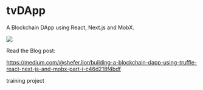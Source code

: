 # tvDApp
A Blockchain DApp using React, Next.js and MobX.

<img src="https://github.com/liors/tvdapp/raw/master/tvdapp.gif"/>

Read the Blog post:

https://medium.com/@shefer.lior/building-a-blockchain-dapp-using-truffle-react-next-js-and-mobx-part-i-c46d218f4bdf

training project